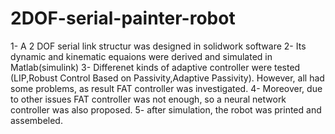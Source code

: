 # 2DOF-serial-painter-robot
1- A 2 DOF serial link structur was designed in solidwork software 
2- Its dynamic and kinematic equaions were derived and simulated in Matlab(simulink)
3- Differenet kinds of adaptive controller were tested (LIP,Robust Control Based on Passivity,Adaptive Passivity). However, all had some problems, as result FAT controller was investigated.
4- Moreover, due to other issues FAT controller was not enough, so a neural network controller was also proposed.
5- after simulation, the robot was printed and assembeled.
